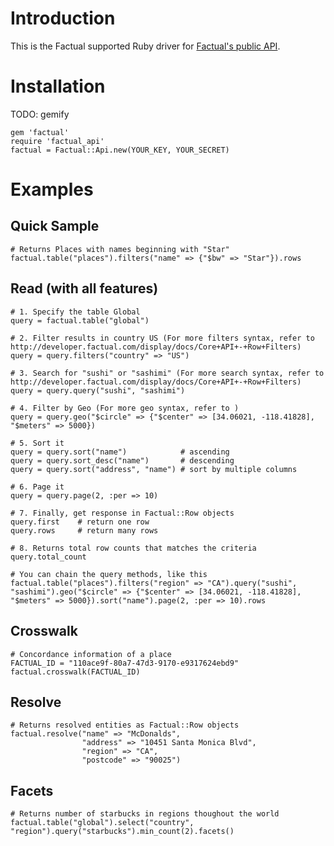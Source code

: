 # Introduction

This is the Factual supported Ruby driver for [Factual's public API](http://developer.factual.com/display/docs/Factual+Developer+APIs+Version+3).

# Installation

TODO: gemify

    gem 'factual'
    require 'factual_api'
    factual = Factual::Api.new(YOUR_KEY, YOUR_SECRET)
  
# Examples

## Quick Sample 

    # Returns Places with names beginning with "Star"
    factual.table("places").filters("name" => {"$bw" => "Star"}).rows

## Read (with all features)

    # 1. Specify the table Global
    query = factual.table("global")

    # 2. Filter results in country US (For more filters syntax, refer to http://developer.factual.com/display/docs/Core+API+-+Row+Filters)
    query = query.filters("country" => "US")

    # 3. Search for "sushi" or "sashimi" (For more search syntax, refer to http://developer.factual.com/display/docs/Core+API+-+Row+Filters)
    query = query.query("sushi", "sashimi")

    # 4. Filter by Geo (For more geo syntax, refer to )
    query = query.geo("$circle" => {"$center" => [34.06021, -118.41828], "$meters" => 5000})

    # 5. Sort it 
    query = query.sort("name")            # ascending 
    query = query.sort_desc("name")       # descending
    query = query.sort("address", "name") # sort by multiple columns

    # 6. Page it
    query = query.page(2, :per => 10)

    # 7. Finally, get response in Factual::Row objects
    query.first    # return one row
    query.rows     # return many rows

    # 8. Returns total row counts that matches the criteria
    query.total_count

    # You can chain the query methods, like this
    factual.table("places").filters("region" => "CA").query("sushi", "sashimi").geo("$circle" => {"$center" => [34.06021, -118.41828], "$meters" => 5000}).sort("name").page(2, :per => 10).rows

## Crosswalk

    # Concordance information of a place
    FACTUAL_ID = "110ace9f-80a7-47d3-9170-e9317624ebd9"
    factual.crosswalk(FACTUAL_ID)

## Resolve

    # Returns resolved entities as Factual::Row objects
    factual.resolve("name" => "McDonalds",
                    "address" => "10451 Santa Monica Blvd",
                    "region" => "CA",
                    "postcode" => "90025")

## Facets

    # Returns number of starbucks in regions thoughout the world
    factual.table("global").select("country", "region").query("starbucks").min_count(2).facets()

